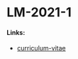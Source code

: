 # LM-2021-1

#### Links:

- [curriculum-vitae](https://hidekihrk.github.io/LM-2021-1/curriculum-vitae/)
